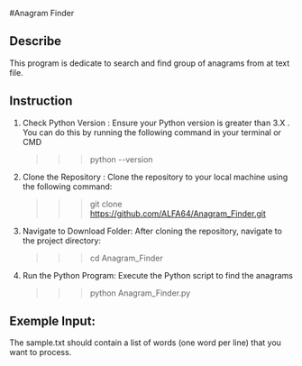#Anagram Finder

## Describe
This program is dedicate to search and find group of anagrams from at text file.

## Instruction 
1. Check Python Version : Ensure your Python version is greater than 3.X . You can do this by running the following command in your terminal or CMD
   >>> python --version
2. Clone the Repository : Clone the repository to your local machine using the following command:
   >>> git clone https://github.com/ALFA64/Anagram_Finder.git
3. Navigate to Download Folder: After cloning the repository, navigate to the project directory:
   >>> cd Anagram_Finder
4. Run the Python Program: Execute the Python script to find the anagrams
   >>> python Anagram_Finder.py

## Exemple Input:
The sample.txt should contain a list of words (one word per line) that you want to process.
